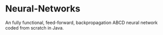 # Neural-Networks
An fully functional, feed-forward, backpropagation ABCD neural network coded from scratch in Java. 
